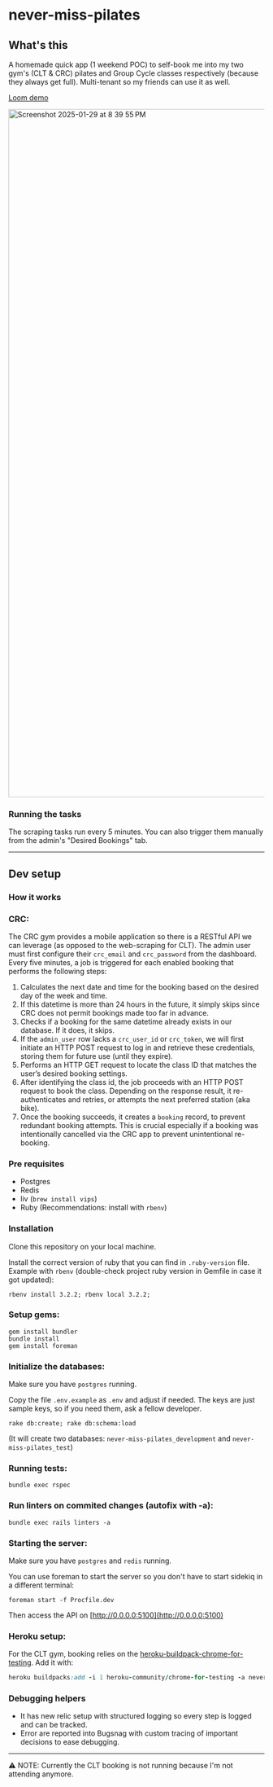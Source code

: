 # never-miss-pilates

## What's this

A homemade quick app (1 weekend POC) to self-book me into my two gym's (CLT & CRC) pilates and Group Cycle classes respectively (because they always get full). 
Multi-tenant so my friends can use it as well. 


[Loom demo](https://www.loom.com/share/965331d616b84c528db8f94e150ed587?sid=3a1ca853-7045-43b2-b97c-9f7990b226b6)



<img width="1352" alt="Screenshot 2025-01-29 at 8 39 55 PM" src="https://github.com/user-attachments/assets/51fe4e90-c0bf-4bad-87c8-c1d5b09bbd2e" />


### Running the tasks

The scraping tasks run every 5 minutes. You can also trigger them manually from the admin's "Desired Bookings" tab. 

---

## Dev setup

### How it works 

### CRC:

The CRC gym provides a mobile application so there is a RESTful API we can leverage (as opposed to the web-scraping for CLT). 
The admin user must first configure their `crc_email` and `crc_password` from the dashboard.
Every five minutes, a job is triggered for each enabled booking that performs the following steps:

1. Calculates the next date and time for the booking based on the desired day of the week and time.
2. If this datetime is more than 24 hours in the future, it simply skips since CRC does not permit bookings made too far in advance.
3. Checks if a booking for the same datetime already exists in our database. If it does, it skips.
4. If the `admin_user` row lacks a `crc_user_id` or `crc_token`, we will first initiate an HTTP POST request to log in and retrieve these credentials, storing them for future use (until they expire).
5. Performs an HTTP GET request to locate the class ID that matches the user’s desired booking settings.
6. After identifying the class id, the job proceeds with an HTTP POST request to book the class. Depending on the response result, it re-authenticates and retries, or attempts the next preferred station (aka bike).
7. Once the booking succeeds, it creates a `booking` record, to prevent redundant booking attempts. This is crucial especially if a booking was intentionally cancelled via the CRC app to prevent unintentional re-booking.

### Pre requisites

- Postgres
- Redis
- liv (`brew install vips`)
- Ruby (Recommendations: install with `rbenv`)

### Installation

Clone this repository on your local machine.

Install the correct version of ruby that you can find in `.ruby-version` file.
Example with `rbenv` (double-check project ruby version in Gemfile in case it got updated):

```console
rbenv install 3.2.2; rbenv local 3.2.2;
```

### Setup gems:

```console
gem install bundler
bundle install
gem install foreman
```

### Initialize the databases:

Make sure you have `postgres` running.

Copy the file `.env.example` as `.env` and adjust if needed. The keys are just sample keys, so if you need them, ask a fellow developer.

```console
rake db:create; rake db:schema:load
```

(It will create two databases: `never-miss-pilates_development` and `never-miss-pilates_test`)

### Running tests:

```console
bundle exec rspec
```

### Run linters on commited changes (autofix with -a):

```console
bundle exec rails linters -a
```

### Starting the server:

Make sure you have `postgres` and `redis` running.

You can use foreman to start the server so you don't have to start sidekiq in a different terminal:

```console
foreman start -f Procfile.dev
```

Then access the API on [http://0.0.0.0:5100](http://0.0.0.0:5100)

### Heroku setup:

For the CLT gym, booking relies on the [heroku-buildpack-chrome-for-testing](https://github.com/heroku/heroku-buildpack-chrome-for-testing). Add it with:

```ruby
heroku buildpacks:add -i 1 heroku-community/chrome-for-testing -a never-miss-pilates
```

### Debugging helpers

- It has new relic setup with structured logging so every step is logged and can be tracked.
- Error are reported into Bugsnag with custom tracing of important decisions to ease debugging. 

---

⚠️ NOTE: Currently the CLT booking is not running because I'm not attending anymore. 
